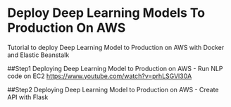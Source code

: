 # Deploy Deep Learning Models To Production On AWS
Tutorial to deploy Deep Learning Model to Production on AWS with Docker and Elastic Beanstalk


##Step1
Deploying Deep Learning Model to Production on AWS - Run NLP code on EC2
https://www.youtube.com/watch?v=prhLSGVl30A


##Step2
Deploying Deep Learning Model to Production on AWS - Create API with Flask
